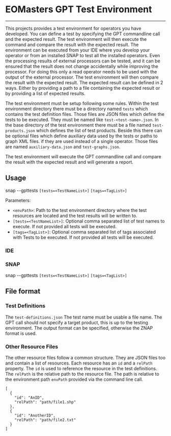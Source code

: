 EOMasters GPT Test Environment
==============================
------------------------------

This projects provides a test environment for operators you have developed. You can define a test by specifying the GPT
commandline call and the expected result. The test environment will then execute the command and compare the result with
the expected result.
The environment can be executed from your IDE where you develop your operator or from an installed SNAP to test all the
installed operators. Even the processing results of external processors can be tested, and it can be ensured that the
result does not change accidentally while improving the processor. For doing this only a read operator needs to be used
with the output of the external processor. The test environment will then compare the result with the expected result.
The expected result can be defined in 2 ways. Either by providing a path to a file containing the
expected result or by providing a list of expected results.

The test environment must be setup following some rules.
Within the test environment directory there must be a directory named `tests` which contains the test definition files.
Those files are JSON files which define the tests to be executed. They must be named like `test-<test-name>.json`.
In the base directory of the test environment there must be a file named `test-products.json` which defines the list of
test products.
Beside this there can be optional files which define auxiliary data used by the tests or paths to graph XML files.
if they are used instead of a single operator. Those files are named `auxiliary-data.json` and `test-graphs.json`.

The test environment will execute the GPT commandline call and compare the result with the expected result and will
generate a report.

## Usage

snap --gpttests <envPath> `[tests=<TestNameList>]` `[tags=<TagList>]`

Parameters:

* `<envPath>`: Path to the test environment directory where the test resources are located and the test results will be
  written to.
* `[tests=<TestNameList>]`: Optional comma separated list of test names to execute. If not provided all tests will be
  executed.
* `[tags=<TagList>]`: Optional comma separated list of tags associated with Tests to be executed. If not provided all
  tests will be executed.

### IDE

### SNAP

snap --gpttests <envPath> `[tests=<TestNameList>]` `[tags=<TagList>]`

## File format

### Test Definitions

The `test-definitions.json`
The test name must be usable a file name.
The GPT call should not specify a target product, this is up to the testing environment. The output format can be
specified,
otherwise the ZNAP format is used.

### Other Resource Files

The other resource files follow a common structure. They are JSON files too and contain a list of resources. Each
resource has an `id` and a `relPath` property. The `id` is used to reference the resource in the test definitions. The
`relPath` is the relative path to the resource file. The path is relative to the environment path `envPath` provided via
the command line call.

```
[
  {
    "id": "AnID",
    "relPath": "path/file1.shp"
  },
  {
    "id": "AnotherID",
    "relPath": "path/file2.txt"
  }
]
```

